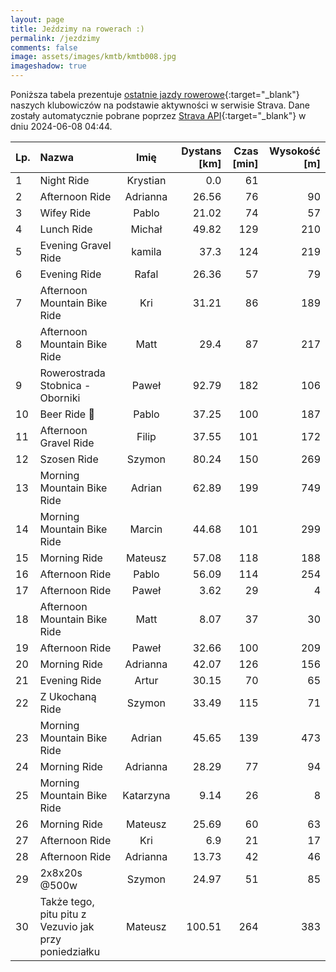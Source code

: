 ```yaml
---
layout: page
title: Jeździmy na rowerach :)
permalink: /jezdzimy
comments: false
image: assets/images/kmtb/kmtb008.jpg
imageshadow: true
---
```


Poniższa tabela prezentuje [ostatnie jazdy rowerowe](https://www.strava.com/clubs/336381){:target="_blank"} naszych klubowiczów na podstawie aktywności w serwisie Strava. Dane zostały automatycznie pobrane poprzez [Strava API](https://developers.strava.com/docs/reference/#api-Clubs-getClubActivitiesById){:target="_blank"} w dniu 2024-06-08 04:44.

Lp. | Nazwa | Imię | Dystans [km] | Czas [min] | Wysokość [m]
:--- | :--- | :---: | ---: | ---: | ---:
1|Night Ride|Krystian|0.0|61|
2|Afternoon Ride|Adrianna|26.56|76|90
3|Wifey Ride|Pablo|21.02|74|57
4|Lunch Ride|Michał|49.82|129|210
5|Evening Gravel Ride|kamila|37.3|124|219
6|Evening Ride|Rafal|26.36|57|79
7|Afternoon Mountain Bike Ride|Kri|31.21|86|189
8|Afternoon Mountain Bike Ride|Matt|29.4|87|217
9|Rowerostrada Stobnica - Oborniki|Paweł|92.79|182|106
10|Beer Ride 🍻|Pablo|37.25|100|187
11|Afternoon Gravel Ride|Filip|37.55|101|172
12|Szosen Ride|Szymon|80.24|150|269
13|Morning Mountain Bike Ride|Adrian|62.89|199|749
14|Morning Mountain Bike Ride|Marcin|44.68|101|299
15|Morning Ride|Mateusz|57.08|118|188
16|Afternoon Ride|Pablo|56.09|114|254
17|Afternoon Ride|Paweł|3.62|29|4
18|Afternoon Mountain Bike Ride|Matt|8.07|37|30
19|Afternoon Ride|Paweł|32.66|100|209
20|Morning Ride|Adrianna|42.07|126|156
21|Evening Ride|Artur|30.15|70|65
22|Z Ukochaną Ride|Szymon|33.49|115|71
23|Morning Mountain Bike Ride|Adrian|45.65|139|473
24|Morning Ride|Adrianna|28.29|77|94
25|Morning Mountain Bike Ride|Katarzyna|9.14|26|8
26|Morning Ride|Mateusz|25.69|60|63
27|Afternoon Ride|Kri|6.9|21|17
28|Afternoon Ride|Adrianna|13.73|42|46
29|2x8x20s @500w|Szymon|24.97|51|85
30|Także tego, pitu pitu z Vezuvio jak przy poniedziałku|Mateusz|100.51|264|383
